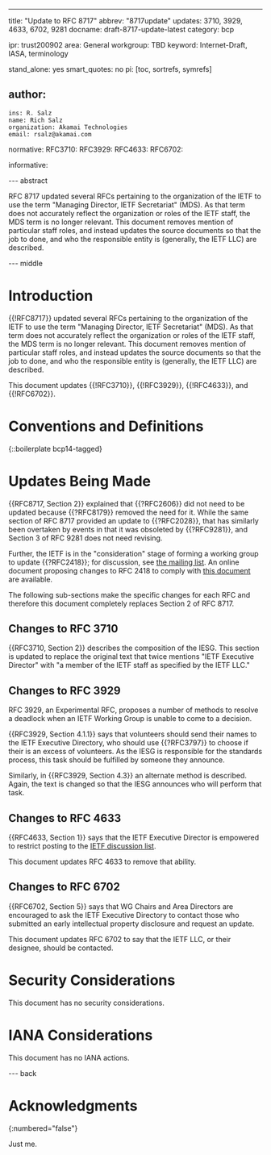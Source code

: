 ---
title: "Update to RFC 8717"
abbrev: "8717update"
updates: 3710, 3929, 4633, 6702, 9281
docname: draft-8717-update-latest
category: bcp

ipr: trust200902
area: General
workgroup: TBD
keyword: Internet-Draft, IASA, terminology

stand_alone: yes
smart_quotes: no
pi: [toc, sortrefs, symrefs]

author:
 -
    ins: R. Salz
    name: Rich Salz
    organization: Akamai Technologies
    email: rsalz@akamai.com

normative:
  RFC3710:
  RFC3929:
  RFC4633:
  RFC6702:

informative:


--- abstract

RFC 8717 updated several RFCs pertaining to the organization of the IETF
to use the term "Managing Director, IETF Secretariat" (MDS).
As that term does not accurately reflect the organization or roles of
the IETF staff, the MDS term is no longer relevant.
This document removes mention of particular staff roles, and instead
updates the source documents so that the job to done, and who
the responsible entity is (generally, the IETF LLC) are described.

--- middle

# Introduction

{{!RFC8717}} updated several RFCs pertaining to the organization of the IETF
to use the term "Managing Director, IETF Secretariat" (MDS).
As that term does not accurately reflect the organization or roles of
the IETF staff, the MDS term is no longer relevant.
This document removes mention of particular staff roles, and instead
updates the source documents so that the job to done, and who
the responsible entity is (generally, the IETF LLC) are described.

This document updates
{{!RFC3710}},
{{!RFC3929}},
{{!RFC4633}}, and
{{!RFC6702}}.

# Conventions and Definitions

{::boilerplate bcp14-tagged}

# Updates Being Made

{{RFC8717, Section 2}} explained that {{?RFC2606}} did not need to be updated
because {{?RFC8179}} removed the need for it.
While the same section of RFC 8717 provided an update to {{?RFC2028}},
that has similarly been overtaken by events in that it was obsoleted by
{{?RFC9281}}, and Section 3 of RFC 9281 does not need revising.

Further, the IETF is in the "consideration" stage of forming a working
group to update {{?RFC2418}}; for discussion,
see [the mailing list](https://mailman3.ietf.org/mailman3/lists/procon.ietf.org/).
An online document proposing changes to RFC 2418 to comply with
[this document](https://github.com/richsalz/draft-rsalz-2418bis/pull/14)
are available.

The following sub-sections make the specific changes for each RFC and
therefore this document completely replaces Section 2 of RFC 8717.

##  Changes to RFC 3710

{{RFC3710, Section 2}} describes the composition of the IESG.
This section is updated to replace the original text that twice
mentions "IETF Executive Director" with "a member of the IETF staff as
specified by the IETF LLC."

##  Changes to RFC 3929

RFC 3929, an Experimental RFC, proposes a number of methods to resolve
a deadlock when an IETF Working Group is unable to come to a decision.

{{RFC3929, Section 4.1.1}} says that volunteers should send their
names to the IETF Executive Directory, who should use {{?RFC3797}} to
choose if their is an excess of volunteers.
As the IESG is responsible for the standards process, this task should
be fulfilled by someone they announce.

Similarly, in {{RFC3929, Section 4.3}} an alternate method is described. Again,
the text is changed so that the IESG announces who will perform that
task.

##  Changes to RFC 4633

{{RFC4633, Section 1}} says that the IETF Executive Director is empowered
to restrict posting to the [IETF discussion list](mailto:ietf@ietf.org).

This document updates RFC 4633 to remove that ability.

##  Changes to RFC 6702

{{RFC6702, Section 5}} says that WG Chairs and Area Directors are
encouraged to ask the IETF Executive Directory to contact those who
submitted an early intellectual property disclosure and request an update.

This document updates RFC 6702 to say that the IETF LLC, or their
designee, should be contacted.

# Security Considerations

This document has no security considerations.

# IANA Considerations

This document has no IANA actions.

--- back

# Acknowledgments
{:numbered="false"}

Just me.
